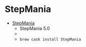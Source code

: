 # StepMania
- [StepMania](https://www.stepmania.com/)
  -  StepMania 5.0
  - 
  - `brew cask install StepMania`
